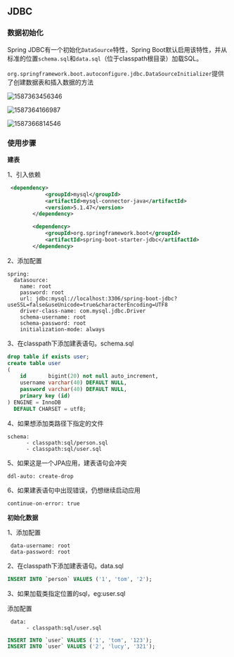 ## JDBC

### 数据初始化

 Spring JDBC有一个初始化`DataSource`特性，Spring Boot默认启用该特性，并从标准的位置`schema.sql`和`data.sql`（位于classpath根目录）加载SQL。 

`org.springframework.boot.autoconfigure.jdbc.DataSourceInitializer`提供了创建数据表和插入数据的方法

![1587363456346](E:\github_resp\SpringBoot-Demo\JDBC\src\main\resources\images\1587363456346.png)

![1587364166987](E:\github_resp\SpringBoot-Demo\JDBC\src\main\resources\images\1587364166987.png)

![1587366814546](E:\github_resp\SpringBoot-Demo\JDBC\src\main\resources\images\1587366814546.png)

### 使用步骤

**建表**

1、引入依赖

```xml
 <dependency>
            <groupId>mysql</groupId>
            <artifactId>mysql-connector-java</artifactId>
            <version>5.1.47</version>
        </dependency>

        <dependency>
            <groupId>org.springframework.boot</groupId>
            <artifactId>spring-boot-starter-jdbc</artifactId>
        </dependency>
```

2、添加配置

```properties
spring:
  datasource:
    name: root
    password: root
    url: jdbc:mysql://localhost:3306/spring-boot-jdbc?useSSL=false&useUnicode=true&characterEncoding=UTF8
    driver-class-name: com.mysql.jdbc.Driver
    schema-username: root
    schema-password: root
    initialization-mode: always
```

3、在classpath下添加建表语句。schema.sql

```sql
drop table if exists user;
create table user
(
    id       bigint(20) not null auto_increment,
    username varchar(40) DEFAULT NULL,
    password varchar(40) DEFAULT NULL,
    primary key (id)
) ENGINE = InnoDB
  DEFAULT CHARSET = utf8;
```

4、如果想添加类路径下指定的文件

```properties
schema:
      - classpath:sql/person.sql
      - classpath:sql/user.sql
```

5、如果这是一个JPA应用，建表语句会冲突

```properties
ddl-auto: create-drop
```

6、如果建表语句中出现错误，仍想继续启动应用

```properties
continue-on-error: true
```

**初始化数据**

1、添加配置

```properties
 data-username: root
 data-password: root
```

2、在classpath下添加建表语句。data.sql

```sql
INSERT INTO `person` VALUES ('1', 'tom', '2');
```

3、如果加载类指定位置的sql，eg:user.sql

添加配置

```shell
 data:
      - classpath:sql/user.sql
```

```sql
INSERT INTO `user` VALUES ('1', 'tom', '123');
INSERT INTO `user` VALUES ('2', 'lucy', '321');
```

